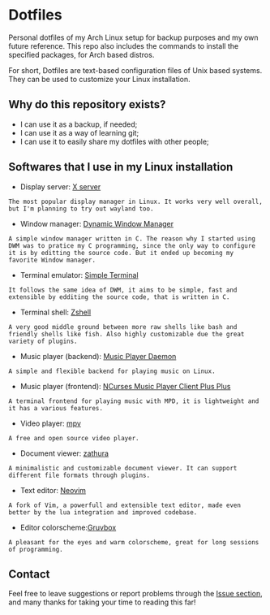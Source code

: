 # Dotfiles
Personal dotfiles of my Arch Linux setup for backup purposes and my own future reference.
This repo also includes the commands to install the specified packages, for Arch based distros.

For short, Dotfiles are text-based configuration files of Unix based systems. They can be used to customize your Linux installation.

## Why do this repository exists?

- I can use it as a backup, if needed;
- I can use it as a way of learning git;
- I can use it to easily share my dotfiles with other people;

## Softwares that I use in my Linux installation

- Display server: [X server](https://www.x.org/wiki/)
```
The most popular display manager in Linux. It works very well overall, but I'm planning to try out wayland too.
```
- Window manager: [Dynamic Window Manager](https://dwm.suckless.org/)
```
A simple window manager written in C. The reason why I started using DWM was to pratice my C programming, since the only way to configure it is by editting the source code. But it ended up becoming my favorite Window manager.
```
- Terminal emulator: [Simple Terminal](https://st.suckless.org/)
```
It follows the same idea of DWM, it aims to be simple, fast and extensible by edditing the source code, that is written in C.
```
- Terminal shell: [Zshell](https://www.zsh.org/)
```
A very good middle ground between more raw shells like bash and friendly shells like fish. Also highly customizable due the great variety of plugins.
```
- Music player (backend): [Music Player Daemon](https://musicpd.org/)
```
A simple and flexible backend for playing music on Linux.
```
- Music player (frontend): [NCurses Music Player Client Plus Plus](https://github.com/ncmpcpp/ncmpcpp)
```
A terminal frontend for playing music with MPD, it is lightweight and it has a various features.
```
- Video player: [mpv](https://mpv.io/)
```
A free and open source video player.
```
- Document viewer: [zathura](https://pwmt.org/projects/zathura/)
```
A minimalistic and customizable document viewer. It can support different file formats through plugins.
```
- Text editor: [Neovim](https://neovim.io/)
```
A fork of Vim, a powerfull and extensible text editor, made even better by the lua integration and improved codebase.
```
- Editor colorscheme:[Gruvbox](https://github.com/morhetz/gruvbox)
```
A pleasant for the eyes and warm colorscheme, great for long sessions of programming.
```
## Contact

Feel free to leave suggestions or report problems through the [Issue section](https://github.com/David-MoreiraJ/David-Dotfiles/issues), and many thanks for taking your time to reading this far!
